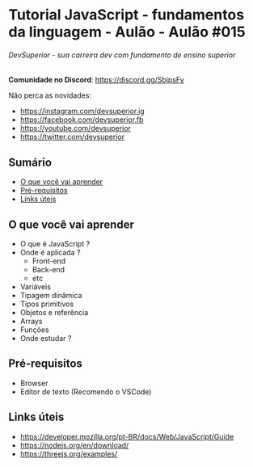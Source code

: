 # Tutorial JavaScript - fundamentos da linguagem - Aulão  - Aulão #015
###### DevSuperior - sua carreira dev com fundamento de ensino superior

**Comunidade no Discord**:
https://discord.gg/SbjpsFv

Não perca as novidades:
- https://instagram.com/devsuperior.ig
- https://facebook.com/devsuperior.fb
- https://youtube.com/devsuperior
- https://twitter.com/devsuperior

## Sumário
- [O que você vai aprender](#O-que-você-vai-aprender)
- [Pré-requisitos](#pré-requisitos)
- [Links úteis](#links) 

## O que você vai aprender
- O que é JavaScript ?
- Onde é aplicada ?
  - Front-end
  - Back-end
  - etc
- Variáveis
- Tipagem dinâmica
- Tipos primitivos
- Objetos e referência
- Arrays
- Funções
- Onde estudar ?

## Pré-requisitos
- Browser
- Editor de texto (Recomendo o VSCode)

## Links úteis
- https://developer.mozilla.org/pt-BR/docs/Web/JavaScript/Guide
- https://nodejs.org/en/download/
- https://threejs.org/examples/


